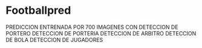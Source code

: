 # Footballpred

PREDICCION ENTRENADA POR 700 IMAGENES CON
  DETECCION DE PORTERO
  DETECCION DE PORTERIA
  DETECCION DE ARBITRO
  DETECCION DE BOLA
  DETECCION DE JUGADORES 

  
